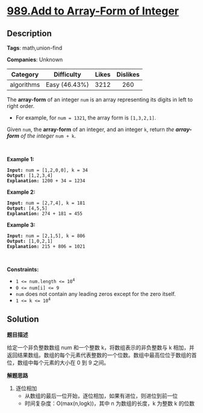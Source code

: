 # [989.Add to Array-Form of Integer](https://leetcode.com/problems/add-to-array-form-of-integer/description/)

## Description

**Tags**: math,union-find

**Companies**: Unknown

|  Category  |  Difficulty   | Likes | Dislikes |
| :--------: | :-----------: | :---: | :------: |
| algorithms | Easy (46.43%) | 3212  |   260    |

<p>The <strong>array-form</strong> of an integer <code>num</code> is an array representing its digits in left to right order.</p>
<ul>
  <li>For example, for <code>num = 1321</code>, the array form is <code>[1,3,2,1]</code>.</li>
</ul>
<p>Given <code>num</code>, the <strong>array-form</strong> of an integer, and an integer <code>k</code>, return <em>the <strong>array-form</strong> of the integer</em> <code>num + k</code>.</p>
<p>&nbsp;</p>
<p><strong class="example">Example 1:</strong></p>
<pre><code><strong>Input:</strong> num = [1,2,0,0], k = 34
<strong>Output:</strong> [1,2,3,4]
<strong>Explanation:</strong> 1200 + 34 = 1234</code></pre>
<p><strong class="example">Example 2:</strong></p>
<pre><code><strong>Input:</strong> num = [2,7,4], k = 181
<strong>Output:</strong> [4,5,5]
<strong>Explanation:</strong> 274 + 181 = 455</code></pre>
<p><strong class="example">Example 3:</strong></p>
<pre><code><strong>Input:</strong> num = [2,1,5], k = 806
<strong>Output:</strong> [1,0,2,1]
<strong>Explanation:</strong> 215 + 806 = 1021</code></pre>
<p>&nbsp;</p>
<p><strong>Constraints:</strong></p>
<ul>
  <li><code>1 &lt;= num.length &lt;= 10<sup>4</sup></code></li>
  <li><code>0 &lt;= num[i] &lt;= 9</code></li>
  <li><code>num</code> does not contain any leading zeros except for the zero itself.</li>
  <li><code>1 &lt;= k &lt;= 10<sup>4</sup></code></li>
</ul>

## Solution

**题目描述**

给定一个非负整数数组 num 和一个整数 k，将数组表示的非负整数与 k 相加，并返回结果数组。数组的每个元素代表整数的一个位数。数组中最高位位于数组的首位，数组中每个元素的大小在 0 到 9 之间。

**解题思路**

1. 逐位相加
   - 从数组的最后一位开始，逐位相加，如果有进位，则进位到前一位
   - 时间复杂度：O(max(n,logk))，其中 n 为数组的长度，k 为整数 k 的位数
